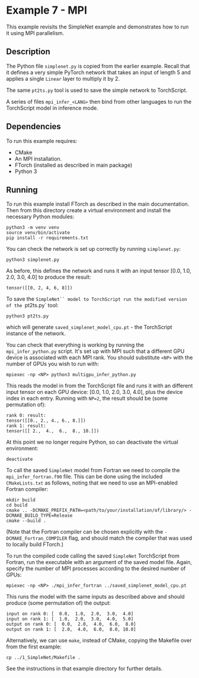 # Example 7 - MPI

This example revisits the SimpleNet example and demonstrates how to run it using
MPI parallelism.


## Description

The Python file `simplenet.py` is copied from the earlier example. Recall that
it defines a very simple PyTorch network that takes an input of length 5 and
applies a single `Linear` layer to multiply it by 2.

The same `pt2ts.py` tool is used to save the simple network to TorchScript.

A series of files `mpi_infer_<LANG>` then bind from other languages to run the
TorchScript model in inference mode.

## Dependencies

To run this example requires:

- CMake
- An MPI installation.
- FTorch (installed as described in main package)
- Python 3

## Running

To run this example install FTorch as described in the main documentation. Then
from this directory create a virtual environment and install the necessary
Python modules:
```
python3 -m venv venv
source venv/bin/activate
pip install -r requirements.txt
```

You can check the network is set up correctly by running `simplenet.py`:
```
python3 simplenet.py
```
As before, this defines the network and runs it with an input tensor
[0.0, 1.0, 2.0, 3.0, 4.0] to produce the result:
```
tensor([[0, 2, 4, 6, 8]])
```

To save the `SimpleNet`` model to TorchScript run the modified version of the
`pt2ts.py` tool:
```
python3 pt2ts.py
```
which will generate `saved_simplenet_model_cpu.pt` - the TorchScript instance
of the network.

You can check that everything is working by running the `mpi_infer_python.py`
script. It's set up with MPI such that a different GPU device is associated
with each MPI rank. You should substitute `<NP>` with the number of GPUs you
wish to run with:
```
mpiexec -np <NP> python3 multigpu_infer_python.py
```
This reads the model in from the TorchScript file and runs it with an different
input tensor on each GPU device: [0.0, 1.0, 2.0, 3.0, 4.0], plus the device
index in each entry. Running with `NP=2`, the result should be (some
permutation of):
```
rank 0: result:
tensor([[0., 2., 4., 6., 8.]])
rank 1: result:
tensor([[ 2.,  4.,  6.,  8., 10.]])
```

At this point we no longer require Python, so can deactivate the virtual
environment:
```
deactivate
```

To call the saved `SimpleNet` model from Fortran we need to compile the
`mpi_infer_fortran.f90` file. This can be done using the included
`CMakeLists.txt` as follows, noting that we need to use an MPI-enabled Fortran
compiler:
```
mkdir build
cd build
cmake .. -DCMAKE_PREFIX_PATH=<path/to/your/installation/of/library/> -DCMAKE_BUILD_TYPE=Release
cmake --build .
```

(Note that the Fortran compiler can be chosen explicitly with the
`-DCMAKE_Fortran_COMPILER` flag, and should match the compiler that was used to
locally build FTorch.)

To run the compiled code calling the saved `SimpleNet` TorchScript from Fortran,
run the executable with an argument of the saved model file. Again, specify the
number of MPI processes according to the desired number of GPUs:
```
mpiexec -np <NP> ./mpi_infer_fortran ../saved_simplenet_model_cpu.pt
```

This runs the model with the same inputs as described above and should produce (some
permutation of) the output:
```
input on rank 0: [  0.0,  1.0,  2.0,  3.0,  4.0]
input on rank 1: [  1.0,  2.0,  3.0,  4.0,  5.0]
output on rank 0: [  0.0,  2.0,  4.0,  6.0,  8.0]
output on rank 1: [  2.0,  4.0,  6.0,  8.0, 10.0]
```

Alternatively, we can use `make`, instead of CMake, copying the Makefile over from the
first example:
```
cp ../1_SimpleNet/Makefile .
```
See the instructions in that example directory for further details.
